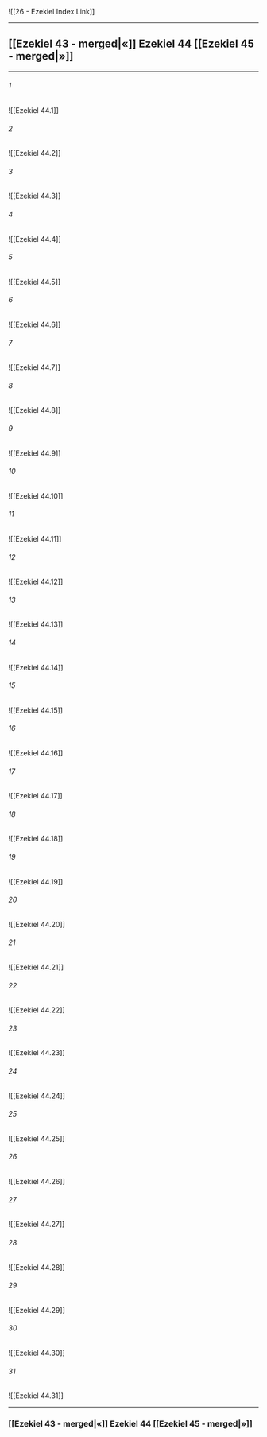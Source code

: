 ![[26 - Ezekiel Index Link]]

---
##  [[Ezekiel 43 - merged|«]] Ezekiel 44 [[Ezekiel 45 - merged|»]]

---

###### 1
![[Ezekiel 44.1]] 

###### 2
![[Ezekiel 44.2]] 

###### 3
![[Ezekiel 44.3]] 

###### 4
![[Ezekiel 44.4]]

###### 5 
![[Ezekiel 44.5]] 

###### 6
![[Ezekiel 44.6]] 

###### 7
![[Ezekiel 44.7]] 

###### 8
![[Ezekiel 44.8]] 

###### 9
![[Ezekiel 44.9]] 

###### 10
![[Ezekiel 44.10]] 

###### 11
![[Ezekiel 44.11]] 

###### 12
![[Ezekiel 44.12]]

###### 13
![[Ezekiel 44.13]] 

###### 14
![[Ezekiel 44.14]] 

###### 15
![[Ezekiel 44.15]]

###### 16
![[Ezekiel 44.16]] 

###### 17
![[Ezekiel 44.17]]

###### 18
![[Ezekiel 44.18]] 

###### 19
![[Ezekiel 44.19]] 

###### 20
![[Ezekiel 44.20]]

###### 21
![[Ezekiel 44.21]] 

###### 22
![[Ezekiel 44.22]] 

###### 23
![[Ezekiel 44.23]]

###### 24
![[Ezekiel 44.24]] 

###### 25
![[Ezekiel 44.25]]

###### 26
![[Ezekiel 44.26]] 

###### 27
![[Ezekiel 44.27]] 

###### 28
![[Ezekiel 44.28]]

###### 29
![[Ezekiel 44.29]] 

###### 30
![[Ezekiel 44.30]] 

###### 31
![[Ezekiel 44.31]] 


---
###  [[Ezekiel 43 - merged|«]] Ezekiel 44 [[Ezekiel 45 - merged|»]]